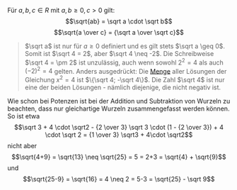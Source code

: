  Für $a,b,c \in R$ mit $a,b \geq 0, c > 0$ gilt: $$\sqrt{ab} = \sqrt a \cdot \sqrt b$$$$\sqrt{a \over c} = {\sqrt a \over \sqrt c}$$
>$\sqrt a$ ist nur für $a \geq 0$ definiert und es gilt stets $\sqrt a \geq 0$. Somit ist $\sqrt 4 = 2$, aber $\sqrt 4 \neq -2$.
>Die Schreibweise $\sqrt 4 = \pm 2$ ist unzulässig, auch wenn sowohl $2^2 = 4$  als auch $(-2)^2 = 4$ gelten. Anders ausgedrückt: Die [Menge](Mengen.md) aller Lösungen der Gleichung $x^2 = 4$ ist $\{\sqrt 4; -\sqrt 4\}$. Die Zahl $\sqrt 4$ ist nur eine der beiden Lösungen - nämlich diejenige, die nicht negativ ist.

Wie schon bei Potenzen ist bei der Addition und Subtraktion von Wurzeln zu beachten, dass nur gleichartige Wurzeln zusammengefasst werden können. So ist etwa
$$\sqrt 3 + 4 \cdot \sqrt2 - {2 \over 3} \sqrt 3 \cdot (1 - {2 \over 3}) + 4 \cdot \sqrt 2 = {1 \over 3} \sqrt3 + 4\cdot \sqrt2$$
nicht aber $$\sqrt{4+9} = \sqrt{13} \neq \sqrt{25} = 5 = 2+3 = \sqrt{4} + \sqrt{9}$$ und $$\sqrt{25-9} = \sqrt{16} = 4 \neq 2 = 5-3 = \sqrt{25} - \sqrt 9$$